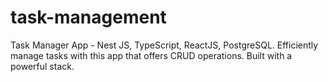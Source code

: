 # task-management
Task Manager App - Nest JS, TypeScript, ReactJS, PostgreSQL. Efficiently manage tasks with this app that offers CRUD operations. Built with a powerful stack.
